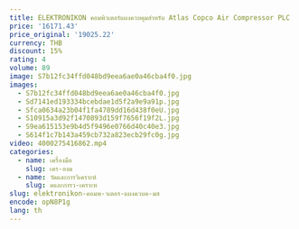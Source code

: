 ```yaml
---
title: ELEKTRONIKON คอมพิวเตอร์แผงควบคุมสําหรับ Atlas Copco Air Compressor PLC GA55 GA75 รุ่น 1900-0710-12/ 1900071012   ใช้มือสองใหม่
price: '16171.43'
price_original: '19025.22'
currency: THB
discount: 15%
rating: 4
volume: 89
image: S7b12fc34ffd048bd9eea6ae0a46cba4f0.jpg
images:
  - S7b12fc34ffd048bd9eea6ae0a46cba4f0.jpg
  - Sd7141ed193334bcebdae1d5f2a9e9a91p.jpg
  - Sfca0634a23b04f1fa4789dd16d438f0eU.jpg
  - S10915a3d92f1470893d159f7656f19f2L.jpg
  - S9ea615153e9b4d5f9496e0766d40c40e3.jpg
  - S614f1c7b143a459cb732a823ecb29fc0g.jpg
video: 4000275416862.mp4
categories:
  - name: เครื่องมือ
    slug: เคร-องม
  - name: วัดและการวิเคราะห์
    slug: ดและการว-เคราะห
slug: elektronikon-คอมพ-วเตอร-แผงควบค-มส
encode: opN8P1g
lang: th
---
```

  